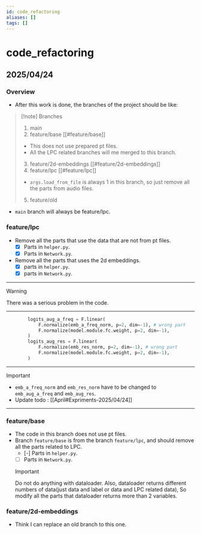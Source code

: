 ```yaml
---
id: code_refactoring
aliases: []
tags: []
---
```


# code_refactoring 

## 2025/04/24

### Overview
- After this work is done, the branches of the project should be like:
> [!note] Branches
> 1. main
> 2. feature/base [[#feature/base]]
>   - This does not use prepared pt files.
>   - All the LPC related branches will me merged to this branch.
> 3. feature/2d-embeddings [[#feature/2d-embeddings]]
> 4. feature/lpc [[#feature/lpc]]
>   - `args.load_from_file` is always 1 in this branch, so just remove all the parts from audio files.
> 5. feature/old
- `main` branch will always be feature/lpc.

### feature/lpc
- Remove all the parts that use the data that are not from pt files.
  - [x] Parts in `helper.py`.
  - [x] Parts in `Network.py`.
- Remove all the parts that uses the 2d embeddings.
  - [x] parts in `helper.py`.
  - [x] parts in `Network.py`.
---
> [!warning]
> There was a serious problem in the code.
---
```python helper.py
        logits_aug_a_freq = F.linear(
            F.normalize(emb_a_freq_norm, p=2, dim=-1), # wrong part
            F.normalize(model.module.fc.weight, p=2, dim=-1),
        )
        logits_aug_res = F.linear(
            F.normalize(emb_res_norm, p=2, dim=-1), # wrong part
            F.normalize(model.module.fc.weight, p=2, dim=-1),
        )
```
---
> [!important]
> - `emb_a_freq_norm` and `emb_res_norm` have to be changed to `emb_aug_a_freq` and `emb_aug_res`.
> - Update todo : [[April#Expriments-2025/04/24]]
---

### feature/base
- The code in this branch does not use pt files.
- Branch `feature/base` is from the branch `feature/lpc`, and should remove all the parts related to LPC.
  - [-] Parts in `helper.py`.
  - [ ] Parts in `Network.py`.
  > [!important]
  > Do not do anything with dataloader. Also, dataloader returns different numbers of data(just data
  > and label or data and LPC related data), So modify all the parts that dataloader returns more than 
  > 2 variables.

### feature/2d-embeddings
- Think I can replace an old branch to this one.
